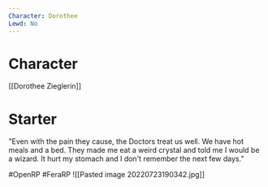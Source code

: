 ```yaml
---
Character: Dorothee
Lewd: No
---
```

# Character
[[Dorothee Zieglerin]]

# Starter
"Even with the pain they cause, the Doctors treat us well. We have hot meals and a bed. They made me eat a weird crystal and told me I would be a wizard. It hurt my stomach and I don't remember the next few days."
  

#OpenRP #FeraRP 
![[Pasted image 20220723190342.jpg]]